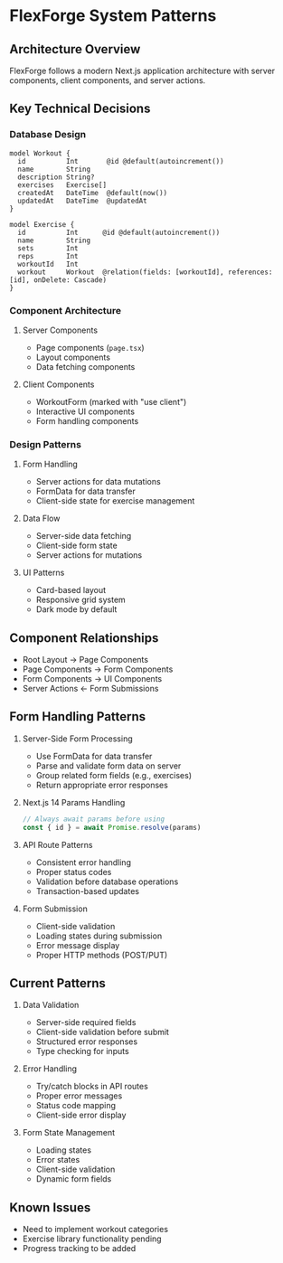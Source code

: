 # FlexForge System Patterns

## Architecture Overview
FlexForge follows a modern Next.js application architecture with server components, client components, and server actions.

## Key Technical Decisions

### Database Design
```prisma
model Workout {
  id          Int       @id @default(autoincrement())
  name        String
  description String?
  exercises   Exercise[]
  createdAt   DateTime  @default(now())
  updatedAt   DateTime  @updatedAt
}

model Exercise {
  id          Int      @id @default(autoincrement())
  name        String
  sets        Int
  reps        Int
  workoutId   Int
  workout     Workout  @relation(fields: [workoutId], references: [id], onDelete: Cascade)
}
```

### Component Architecture
1. Server Components
   - Page components (`page.tsx`)
   - Layout components
   - Data fetching components

2. Client Components
   - WorkoutForm (marked with "use client")
   - Interactive UI components
   - Form handling components

### Design Patterns
1. Form Handling
   - Server actions for data mutations
   - FormData for data transfer
   - Client-side state for exercise management

2. Data Flow
   - Server-side data fetching
   - Client-side form state
   - Server actions for mutations

3. UI Patterns
   - Card-based layout
   - Responsive grid system
   - Dark mode by default

## Component Relationships
- Root Layout → Page Components
- Page Components → Form Components
- Form Components → UI Components
- Server Actions ← Form Submissions

## Form Handling Patterns

1. Server-Side Form Processing
   - Use FormData for data transfer
   - Parse and validate form data on server
   - Group related form fields (e.g., exercises)
   - Return appropriate error responses

2. Next.js 14 Params Handling
   ```typescript
   // Always await params before using
   const { id } = await Promise.resolve(params)
   ```

3. API Route Patterns
   - Consistent error handling
   - Proper status codes
   - Validation before database operations
   - Transaction-based updates

4. Form Submission
   - Client-side validation
   - Loading states during submission
   - Error message display
   - Proper HTTP methods (POST/PUT)

## Current Patterns

1. Data Validation
   - Server-side required fields
   - Client-side validation before submit
   - Structured error responses
   - Type checking for inputs

2. Error Handling
   - Try/catch blocks in API routes
   - Proper error messages
   - Status code mapping
   - Client-side error display

3. Form State Management
   - Loading states
   - Error states
   - Client-side validation
   - Dynamic form fields

## Known Issues
- Need to implement workout categories
- Exercise library functionality pending
- Progress tracking to be added
